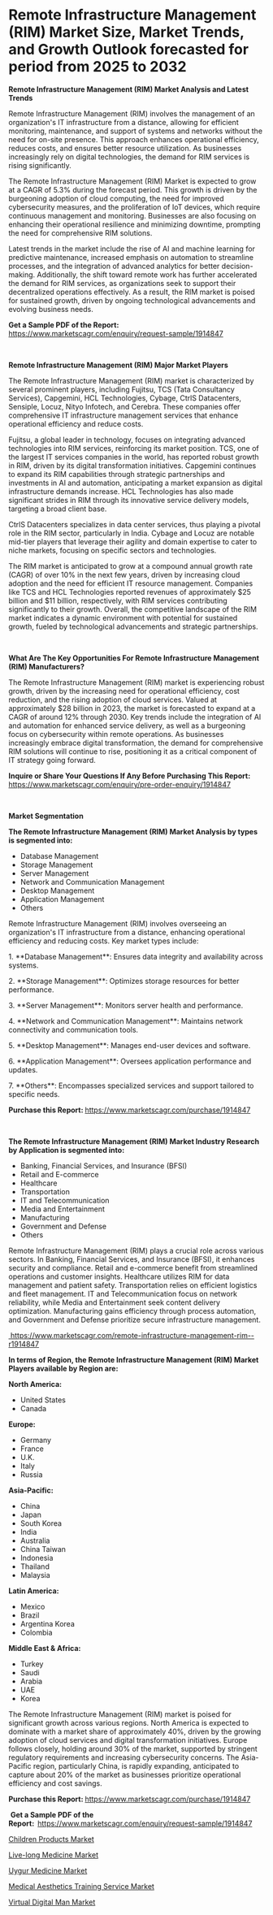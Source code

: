 <p><h1>Remote Infrastructure Management (RIM) Market Size, Market Trends, and Growth Outlook forecasted for period from 2025 to 2032</h1></p><p><strong>Remote Infrastructure Management (RIM) Market Analysis and Latest Trends</strong></p>
<p><p>Remote Infrastructure Management (RIM) involves the management of an organization's IT infrastructure from a distance, allowing for efficient monitoring, maintenance, and support of systems and networks without the need for on-site presence. This approach enhances operational efficiency, reduces costs, and ensures better resource utilization. As businesses increasingly rely on digital technologies, the demand for RIM services is rising significantly.</p><p>The Remote Infrastructure Management (RIM) Market is expected to grow at a CAGR of 5.3% during the forecast period. This growth is driven by the burgeoning adoption of cloud computing, the need for improved cybersecurity measures, and the proliferation of IoT devices, which require continuous management and monitoring. Businesses are also focusing on enhancing their operational resilience and minimizing downtime, prompting the need for comprehensive RIM solutions.</p><p>Latest trends in the market include the rise of AI and machine learning for predictive maintenance, increased emphasis on automation to streamline processes, and the integration of advanced analytics for better decision-making. Additionally, the shift toward remote work has further accelerated the demand for RIM services, as organizations seek to support their decentralized operations effectively. As a result, the RIM market is poised for sustained growth, driven by ongoing technological advancements and evolving business needs.</p></p>
<p><strong>Get a Sample PDF of the Report:&nbsp;</strong> <a href="https://www.marketscagr.com/enquiry/request-sample/1914847?utm_campaign=2796&utm_medium=2&utm_source=Github&utm_content=ia&utm_term=11032025&utm_id=remote-infrastructure-management-rim">https://www.marketscagr.com/enquiry/request-sample/1914847</a></p>
<p>&nbsp;</p>
<p><strong>Remote Infrastructure Management (RIM) Major Market Players</strong></p>
<p><p>The Remote Infrastructure Management (RIM) market is characterized by several prominent players, including Fujitsu, TCS (Tata Consultancy Services), Capgemini, HCL Technologies, Cybage, CtrlS Datacenters, Sensiple, Locuz, Nityo Infotech, and Cerebra. These companies offer comprehensive IT infrastructure management services that enhance operational efficiency and reduce costs.</p><p>Fujitsu, a global leader in technology, focuses on integrating advanced technologies into RIM services, reinforcing its market position. TCS, one of the largest IT services companies in the world, has reported robust growth in RIM, driven by its digital transformation initiatives. Capgemini continues to expand its RIM capabilities through strategic partnerships and investments in AI and automation, anticipating a market expansion as digital infrastructure demands increase. HCL Technologies has also made significant strides in RIM through its innovative service delivery models, targeting a broad client base.</p><p>CtrlS Datacenters specializes in data center services, thus playing a pivotal role in the RIM sector, particularly in India. Cybage and Locuz are notable mid-tier players that leverage their agility and domain expertise to cater to niche markets, focusing on specific sectors and technologies.</p><p>The RIM market is anticipated to grow at a compound annual growth rate (CAGR) of over 10% in the next few years, driven by increasing cloud adoption and the need for efficient IT resource management. Companies like TCS and HCL Technologies reported revenues of approximately $25 billion and $11 billion, respectively, with RIM services contributing significantly to their growth. Overall, the competitive landscape of the RIM market indicates a dynamic environment with potential for sustained growth, fueled by technological advancements and strategic partnerships.</p></p>
<p>&nbsp;</p>
<p><strong>What Are The Key Opportunities For Remote Infrastructure Management (RIM) Manufacturers?</strong></p>
<p><p>The Remote Infrastructure Management (RIM) market is experiencing robust growth, driven by the increasing need for operational efficiency, cost reduction, and the rising adoption of cloud services. Valued at approximately $28 billion in 2023, the market is forecasted to expand at a CAGR of around 12% through 2030. Key trends include the integration of AI and automation for enhanced service delivery, as well as a burgeoning focus on cybersecurity within remote operations. As businesses increasingly embrace digital transformation, the demand for comprehensive RIM solutions will continue to rise, positioning it as a critical component of IT strategy going forward.</p></p>
<p><strong>Inquire or Share Your Questions If Any Before Purchasing This Report:</strong> <a href="https://www.marketscagr.com/enquiry/pre-order-enquiry/1914847?utm_campaign=2796&utm_medium=2&utm_source=Github&utm_content=ia&utm_term=11032025&utm_id=remote-infrastructure-management-rim">https://www.marketscagr.com/enquiry/pre-order-enquiry/1914847</a></p>
<p>&nbsp;</p>
<p><strong>Market Segmentation</strong></p>
<p><strong>The Remote Infrastructure Management (RIM) Market Analysis by types is segmented into:</strong></p>
<p><ul><li>Database Management</li><li>Storage Management</li><li>Server Management</li><li>Network and Communication Management</li><li>Desktop Management</li><li>Application Management</li><li>Others</li></ul></p>
<p><p>Remote Infrastructure Management (RIM) involves overseeing an organization's IT infrastructure from a distance, enhancing operational efficiency and reducing costs. Key market types include:</p><p>1. **Database Management**: Ensures data integrity and availability across systems.</p><p>2. **Storage Management**: Optimizes storage resources for better performance.</p><p>3. **Server Management**: Monitors server health and performance.</p><p>4. **Network and Communication Management**: Maintains network connectivity and communication tools.</p><p>5. **Desktop Management**: Manages end-user devices and software.</p><p>6. **Application Management**: Oversees application performance and updates.</p><p>7. **Others**: Encompasses specialized services and support tailored to specific needs.</p></p>
<p><strong>Purchase this Report:&nbsp;</strong><a href="https://www.marketscagr.com/purchase/1914847?utm_campaign=2796&utm_medium=2&utm_source=Github&utm_content=ia&utm_term=11032025&utm_id=remote-infrastructure-management-rim">https://www.marketscagr.com/purchase/1914847</a></p>
<p>&nbsp;</p>
<p><strong>The Remote Infrastructure Management (RIM) Market Industry Research by Application is segmented into:</strong></p>
<p><ul><li>Banking, Financial Services, and Insurance (BFSI)</li><li>Retail and E-commerce</li><li>Healthcare</li><li>Transportation</li><li>IT and Telecommunication</li><li>Media and Entertainment</li><li>Manufacturing</li><li>Government and Defense</li><li>Others</li></ul></p>
<p><p>Remote Infrastructure Management (RIM) plays a crucial role across various sectors. In Banking, Financial Services, and Insurance (BFSI), it enhances security and compliance. Retail and e-commerce benefit from streamlined operations and customer insights. Healthcare utilizes RIM for data management and patient safety. Transportation relies on efficient logistics and fleet management. IT and Telecommunication focus on network reliability, while Media and Entertainment seek content delivery optimization. Manufacturing gains efficiency through process automation, and Government and Defense prioritize secure infrastructure management.</p></p>
<p><a href="https://www.marketscagr.com/remote-infrastructure-management-rim--r1914847?utm_campaign=2796&utm_medium=2&utm_source=Github&utm_content=ia&utm_term=11032025&utm_id=remote-infrastructure-management-rim">&nbsp;https://www.marketscagr.com/remote-infrastructure-management-rim--r1914847</a></p>
<p><strong>In terms of Region, the Remote Infrastructure Management (RIM) Market Players available by Region are:</strong></p>
<p>
    <p> <strong> North America: </strong>
        <ul>
            <li>United States</li>
            <li>Canada</li>
        </ul>
        </p> 
    <p> <strong> Europe: </strong>
        <ul>
            <li>Germany</li>
            <li>France</li>
            <li>U.K.</li>
            <li>Italy</li>
            <li>Russia</li>
        </ul>
        </p> 
    <p> <strong> Asia-Pacific: </strong>
        <ul>
            <li>China</li>
            <li>Japan</li>
            <li>South Korea</li>
            <li>India</li>
            <li>Australia</li>
            <li>China Taiwan</li>
            <li>Indonesia</li>
            <li>Thailand</li>
            <li>Malaysia</li>
        </ul>
        </p> 
    <p> <strong> Latin America: </strong>
        <ul>
            <li>Mexico</li>
            <li>Brazil</li>
            <li>Argentina Korea</li>
            <li>Colombia</li>
        </ul>
        </p> 
    <p> <strong> Middle East & Africa: </strong>
        <ul>
            <li>Turkey</li>
            <li>Saudi</li>
            <li>Arabia</li>
            <li>UAE</li>
            <li>Korea</li>
        </ul>
    </p>
    </p>
<p><p>The Remote Infrastructure Management (RIM) market is poised for significant growth across various regions. North America is expected to dominate with a market share of approximately 40%, driven by the growing adoption of cloud services and digital transformation initiatives. Europe follows closely, holding around 30% of the market, supported by stringent regulatory requirements and increasing cybersecurity concerns. The Asia-Pacific region, particularly China, is rapidly expanding, anticipated to capture about 20% of the market as businesses prioritize operational efficiency and cost savings.</p></p>
<p><strong>Purchase this Report: </strong><a href="https://www.marketscagr.com/purchase/1914847?utm_campaign=2796&utm_medium=2&utm_source=Github&utm_content=ia&utm_term=11032025&utm_id=remote-infrastructure-management-rim">https://www.marketscagr.com/purchase/1914847</a></p>
<p>&nbsp;<strong>Get a Sample PDF of the Report:&nbsp;&nbsp;</strong><a href="https://www.marketscagr.com/enquiry/request-sample/1914847?utm_campaign=2796&utm_medium=2&utm_source=Github&utm_content=ia&utm_term=11032025&utm_id=remote-infrastructure-management-rim">https://www.marketscagr.com/enquiry/request-sample/1914847</a></p>
<p><strong></strong></p>
<p><p><a href="https://github.com/kadutjoelly83/Market-Research-Report-List-1/blob/main/children-products-market.md?utm_campaign=2796&utm_medium=2&utm_source=Github&utm_content=ia&utm_term=11032025&utm_id=remote-infrastructure-management-rim">Children Products Market</a></p><p><a href="https://github.com/iperitvik8/Market-Research-Report-List-1/blob/main/live-long-medicine-market.md?utm_campaign=2796&utm_medium=2&utm_source=Github&utm_content=ia&utm_term=11032025&utm_id=remote-infrastructure-management-rim">Live-long Medicine Market</a></p><p><a href="https://github.com/snaikraso/Market-Research-Report-List-1/blob/main/uygur-medicine-market.md?utm_campaign=2796&utm_medium=2&utm_source=Github&utm_content=ia&utm_term=11032025&utm_id=remote-infrastructure-management-rim">Uygur Medicine Market</a></p><p><a href="https://github.com/ilanarohalgh/Market-Research-Report-List-1/blob/main/medical-aesthetics-training-service-market.md?utm_campaign=2796&utm_medium=2&utm_source=Github&utm_content=ia&utm_term=11032025&utm_id=remote-infrastructure-management-rim">Medical Aesthetics Training Service Market</a></p><p><a href="https://github.com/frodanlert/Market-Research-Report-List-1/blob/main/virtual-digital-man-market.md?utm_campaign=2796&utm_medium=2&utm_source=Github&utm_content=ia&utm_term=11032025&utm_id=remote-infrastructure-management-rim">Virtual Digital Man Market</a></p></p>